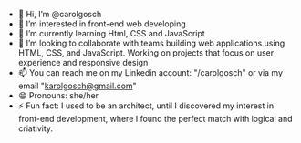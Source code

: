 - 👋 Hi, I’m @carolgosch
- 👀 I’m interested in front-end web developing
- 🌱 I’m currently learning Html, CSS and JavaScript
- 💞️ I’m looking to collaborate with teams building web applications using HTML, CSS, and JavaScript. Working on projects that focus on user experience and responsive design
- 📫 You can reach me on my Linkedin account: "/carolgosch" or via my email "karolgosch@gmail.com"
- 😄 Pronouns: she/her
- ⚡ Fun fact: I used to be an architect, until I discovered my interest in front-end development, where I found the perfect match with logical and criativity.

<!---
carolgosch/carolgosch is a ✨ special ✨ repository because its `README.md` (this file) appears on your GitHub profile.
You can click the Preview link to take a look at your changes.
--->
